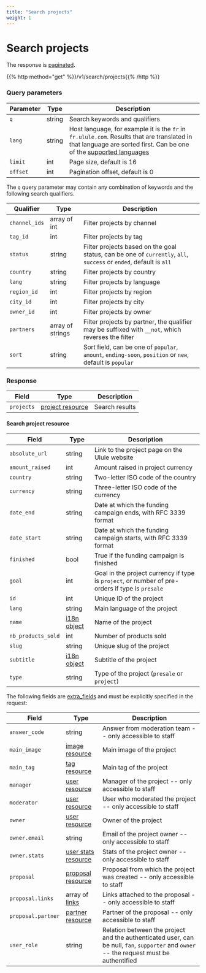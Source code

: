```yaml
---
title: "Search projects"
weight: 1
---
```


# Search projects

The response is [paginated](#pagination).

{{% http method="get" %}}/v1/search/projects{{% /http %}}

### Query parameters

| Parameter | Type   | Description                                                                                                                                                                     |
| --------- | ------ | ------------------------------------------------------------------------------------------------------------------------------------------------------------------------------- |
| `q`       | string | Search keywords and qualifiers                                                                                                                                                  |
| `lang`    | string | Host language, for example it is the `fr` in `fr.ulule.com`. Results that are translated in that language are sorted first. Can be one of the [supported languages](#languages) |
| `limit`   | int    | Page size, default is 16                                                                                                                                                        |
| `offset`  | int    | Pagination offset, default is 0                                                                                                                                                 |

The `q` query parameter may contain any combination of keywords and the following search qualifiers.

| Qualifier     | Type             | Description                                                                                                        |
| ------------- | ---------------- | ------------------------------------------------------------------------------------------------------------------ |
| `channel_ids` | array of int     | Filter projects by channel                                                                                         |
| `tag_id`      | int              | Filter projects by tag                                                                                             |
| `status`      | string           | Filter projects based on the goal status, can be one of `currently`, `all`, `success` or `ended`, default is `all` |
| `country`     | string           | Filter projects by country                                                                                         |
| `lang`        | string           | Filter projects by language                                                                                        |
| `region_id`   | int              | Filter projects by region                                                                                          |
| `city_id`     | int              | Filter projects by city                                                                                            |
| `owner_id`    | int              | Filter projects by owner                                                                                           |
| `partners`    | array of strings | Filter projects by partner, the qualifier may be suffixed with `__not`, which reverses the filter                  |
| `sort`        | string           | Sort field, can be one of `popular`, `amount`, `ending-soon`, `position` or `new`, default is `popular`            |

### Response

| Field      | Type                                         | Description    |
| ---------- | -------------------------------------------- | -------------- |
| `projects` | [project resource](#search-project-resource) | Search results |

#### Search project resource

| Field              | Type                 | Description                                                                                     |
| ------------------ | -------------------- | ----------------------------------------------------------------------------------------------- |
| `absolute_url`     | string               | Link to the project page on the Ulule website                                                   |
| `amount_raised`    | int                  | Amount raised in project currency                                                               |
| `country`          | string               | Two-letter ISO code of the country                                                              |
| `currency`         | string               | Three-letter ISO code of the currency                                                           |
| `date_end`         | string               | Date at which the funding campaign ends, with RFC 3339 format                                   |
| `date_start`       | string               | Date at which the funding campaign starts, with RFC 3339 format                                 |
| `finished`         | bool                 | True if the funding campaign is finished                                                        |
| `goal`             | int                  | Goal in the project currency if type is `project`, or number of pre-orders if type is `presale` |
| `id`               | int                  | Unique ID of the project                                                                        |
| `lang`             | string               | Main language of the project                                                                    |
| `name`             | [i18n object](#i18n) | Name of the project                                                                             |
| `nb_products_sold` | int                  | Number of products sold                                                                         |
| `slug`             | string               | Unique slug of the project                                                                      |
| `subtitle`         | [i18n object](#i18n) | Subtitle of the project                                                                         |
| `type`             | string               | Type of the project (`presale` or `project`)                                                    |

The following fields are [extra_fields](#extra-fields) and must be explicitly specified in the request:

| Field              | Type                                        | Description                                                                                                                              |
| ------------------ | ------------------------------------------- | ---------------------------------------------------------------------------------------------------------------------------------------- |
| `answer_code`      | string                                      | Answer from moderation team -- only accessible to staff                                                                                  |
| `main_image`       | [image resource](#image)                    | Main image of the project                                                                                                                |
| `main_tag`         | [tag resource](#category-and-tag)           | Main tag of the project                                                                                                                  |
| `manager`          | [user resource](#user-resource)             | Manager of the project -- only accessible to staff                                                                                       |
| `moderator`        | [user resource](#user-resource)             | User who moderated the project -- only accessible to staff                                                                               |
| `owner`            | [user resource](#user-resource)             | Owner of the project                                                                                                                     |
| `owner.email`      | string                                      | Email of the project owner -- only accessible to staff                                                                                   |
| `owner.stats`      | [user stats resource](#user-stats-resource) | Stats of the project owner -- only accessible to staff                                                                                   |
| `proposal`         | [proposal resource](#proposal-resource)     | Proposal from which the project was created -- only accessible to staff                                                                  |
| `proposal.links`   | array of [links](#link-resource)            | Links attached to the proposal -- only accessible to staff                                                                               |
| `proposal.partner` | [partner resource](#partner-resource)       | Partner of the proposal -- only accessible to staff                                                                                      |
| `user_role`        | string                                      | Relation between the project and the authenticated user, can be null, `fan`, `supporter` and `owner` -- the request must be authentified |
